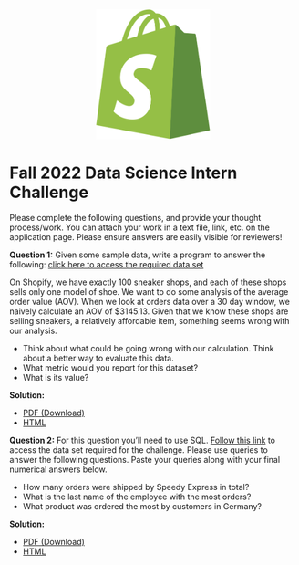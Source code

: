 <p align="center">
  <img alt="Shopify Logo" src="img/shopify_logo.png" width="200">
</p>

# Fall 2022 Data Science Intern Challenge

Please complete the following questions, and provide your thought process/work. You can attach your work in a text file, link, etc. on the application page. Please ensure answers are easily visible for reviewers!

**Question 1:** Given some sample data, write a program to answer the following: [click here to access the required data set](https://docs.google.com/spreadsheets/d/16i38oonuX1y1g7C_UAmiK9GkY7cS-64DfiDMNiR41LM/edit#gid=0)

On Shopify, we have exactly 100 sneaker shops, and each of these shops sells only one model of shoe. We want to do some analysis of the average order value (AOV). When we look at orders data over a 30 day window, we naively calculate an AOV of $3145.13. Given that we know these shops are selling sneakers, a relatively affordable item, something seems wrong with our analysis. 

- Think about what could be going wrong with our calculation. Think about a better way to evaluate this data. 
- What metric would you report for this dataset?
- What is its value?

**Solution:**

- [PDF (Download)](https://github.com/alvii147/ShopifyDataScienceInternChallengeF22/raw/master/AOV.pdf)
- [HTML](https://alvii147.github.io/ShopifyDataScienceInternChallengeF22/AOV.html)

**Question 2:** For this question you’ll need to use SQL. [Follow this link](https://www.w3schools.com/SQL/TRYSQL.ASP?FILENAME=TRYSQL_SELECT_ALL) to access the data set required for the challenge. Please use queries to answer the following questions. Paste your queries along with your final numerical answers below.

- How many orders were shipped by Speedy Express in total?
- What is the last name of the employee with the most orders?
- What product was ordered the most by customers in Germany?

**Solution:**

- [PDF (Download)](https://github.com/alvii147/ShopifyDataScienceInternChallengeF22/raw/master/SQL.pdf)
- [HTML](https://alvii147.github.io/ShopifyDataScienceInternChallengeF22/SQL.html)

